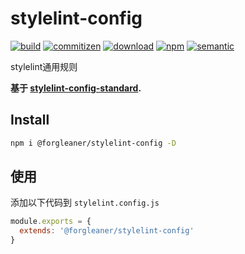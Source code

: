 ﻿# stylelint-config

[![build][build-image]][build-url]
[![commitizen][commitizen-image]][commitizen-url]
[![download][download-image]][download-url]
[![npm][npm-image]][npm-url]
[![semantic][semantic-image]][semantic-url]

[build-image]: https://travis-ci.com/forgleaner/stylelint-config.svg?color=green&token=i21P7stb8bZPNjZakvsi&branch=master
[build-url]: https://travis-ci.com/forgleaner/stylelint-config
[commitizen-image]: https://img.shields.io/badge/commitizen-friendly-green.svg
[commitizen-url]: http://commitizen.github.io/cz-cli/
[download-image]: https://img.shields.io/npm/dw/@forgleaner/stylelint-config.svg?color=yellowgreen
[download-url]: https://npmjs.com/package/@forgleaner/stylelint-config
[npm-image]: https://img.shields.io/npm/v/@forgleaner/stylelint-config.svg?color=blue&logo=npm
[npm-url]: https://npmjs.com/package/@forgleaner/stylelint-config
[semantic-image]: https://img.shields.io/badge/%20%20%F0%9F%93%A6%F0%9F%9A%80-semantic--release-e10079.svg?style=flat-square
[semantic-url]: https://opensource.org/licenses/MIT

stylelint通用规则

**基于 [stylelint-config-standard](https://github.com/stylelint/stylelint-config-standard).**

## Install
```bash
npm i @forgleaner/stylelint-config -D
```

## 使用
添加以下代码到 `stylelint.config.js`
```javascript
module.exports = {
  extends: '@forgleaner/stylelint-config'
}
```

